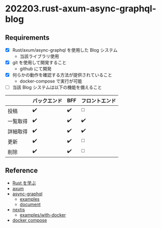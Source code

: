 # 202203.rust-axum-async-graphql-blog

## Requirements

- [X] Rust/axum/async-graphql を使用した Blog システム
    - 当該ライブラリ使用
- [X] git を使用して開発すること
    - github にて開発
- [X] 何らかの動作を確認する方法が提供されていること
    - docker-compose で実行が可能
- [ ] 当該 Blog システムは以下の機能を備えること

| | バックエンド | BFF | フロントエンド |
| -- | -- | -- | -- |
| 投稿 | ✔️ | ✔️ | ◻️ |
| 一覧取得 | ✔️ | ✔️ | ✔️ |
| 詳細取得 | ✔️ | ✔️ | ✔️ |
| 更新 | ✔️ | ✔️ | ◻️ |
| 削除 | ✔️ | ✔️ | ◻️ |

## Reference

- [Rust を学ぶ](https://www.rust-lang.org/ja/learn)
- [axum](https://github.com/tokio-rs/axum)
- [async-graphql](https://github.com/async-graphql/async-graphql)
    - [examples](https://github.com/async-graphql/examples)
    - [document](https://async-graphql.github.io/async-graphql/en/index.html)
- [nextjs]()
    - [examples/with-docker](https://github.com/vercel/next.js/tree/canary/examples/with-docker)
- [docker compose](https://docs.docker.com/compose/)
